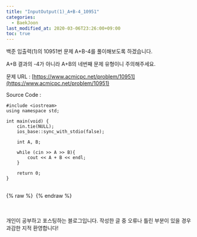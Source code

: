 ```yaml
---
title: "InputOutput(1)_A+B-4_10951"
categories: 
  - BaekJoon
last_modified_at: 2020-03-06T23:26:00+09:00
toc: true
---
```

백준 입출력(1)의 10951번 문제 A+B-4를 풀이해보도록 하겠습니다.<br/>

A+B 결과의 -4가 아니라 A+B의 네번째 문제 유형이니 주의해주세요.<br/>

문제 URL : [https://www.acmicpc.net/problem/10951](https://www.acmicpc.net/problem/10951)
<br/>

Source Code : 
~~~
#include <iostream>
using namespace std;

int main(void) {
	cin.tie(NULL);
	ios_base::sync_with_stdio(false);

	int A, B;

	while (cin >> A >> B){		
		cout << A + B << endl;
	}

	return 0;
}
~~~

<br/>
{% raw %} <img src="https://ohjinjin.github.io/assets/images/20200306baekjoon_inputoutput_1/capture5.JPG" alt=""> {% endraw %}<br/>

<br/><br/>
개인이 공부하고 포스팅하는 블로그입니다. 작성한 글 중 오류나 틀린 부분이 있을 경우 과감한 지적 환영합니다!<br/><br/>
